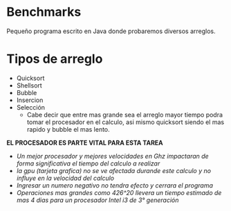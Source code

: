 # Benchmarks
Pequeño programa escrito en Java donde probaremos diversos arreglos.

# Tipos de arreglo
- Quicksort
- Shellsort
- Bubble
- Insercion
- Selección 
  - Cabe decir que entre mas grande sea el arreglo mayor tiempo podra tomar el procesador en el calculo, asi mismo quicksort siendo el mas rapido y bubble el mas lento.

**EL PROCESADOR ES PARTE VITAL PARA ESTA TAREA**
- *Un mejor procesador y mejores velocidades en Ghz impactaran de forma significativa el tiempo del calculo a realizar*
- *la gpu (tarjeta grafica) no se ve afectada durande este calculo y no influye en la velocidad del calculo*
- *Ingresar un numero negativo no tendra efecto y cerrara el programa*
- *Operaciones mas grandes como 426^20 llevera un tiempo estimado de mas 4 dias para un procesador Intel i3 de 3° generación*